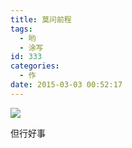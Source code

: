 ```yaml
---
title: 莫问前程
tags:
  - 哟
  - 涂写
id: 333
categories:
  - 作
date: 2015-03-03 00:52:17
---
```


![](http://ww1.sinaimg.cn/large/6f7d1cdfgw1ewyqcghi28j21kw23u1kx.jpg)

但行好事